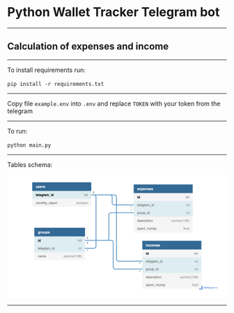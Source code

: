 # Python Wallet Tracker Telegram bot

---

## Calculation of expenses and income

---
To install requirements run:

`pip install -r requirements.txt`

---

Copy file `example.env` into `.env` and replace `TOKEN` with your token from the telegram

---

To run:

`python main.py`

---
Tables schema:

![tables](docs/pics/Telegram_bot_diagram.png)

---